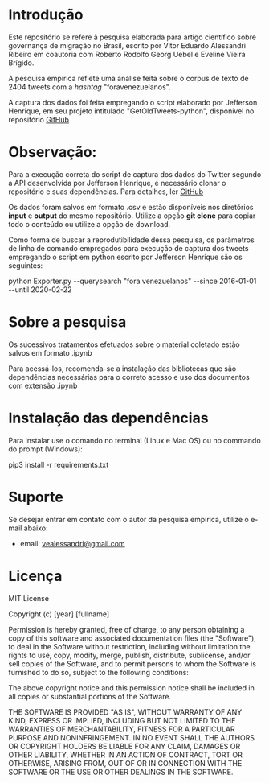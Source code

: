 # Introdução 

Este repositório se refere à pesquisa elaborada para artigo científico sobre governança de migração no Brasil, escrito por Vítor Eduardo Alessandri Ribeiro em coautoria com Roberto Rodolfo Georg Uebel e Eveline Vieira Brígido. 

A pesquisa empírica reflete uma análise feita sobre o corpus de texto de 2404 tweets com a *hashtag* "foravenezuelanos". 

A captura dos dados foi feita empregando o script elaborado por Jefferson Henrique, em seu projeto intitulado "GetOldTweets-python", disponível no repositório [GitHub](https://github.com/Jefferson-Henrique/GetOldTweets-python)

# Observação: 

Para a execução correta do script de captura dos dados do Twitter segundo a API desenvolvida por Jefferson Henrique, é necessário clonar o repositório e suas dependências. Para detalhes, ler [GitHub](https://github.com/Jefferson-Henrique/GetOldTweets-python/blob/master/README.md)

Os dados foram salvos em formato .csv e estão disponíveis nos diretórios **input** e **output** do mesmo repositório. Utilize a opção **git clone** para copiar todo o conteúdo ou utilize a opção de download. 

Como forma de buscar a reprodutibilidade dessa pesquisa, os parâmetros de linha de comando empregados para execução de captura dos tweets empregando o script em python escrito por Jefferson Henrique são os seguintes:

python Exporter.py --querysearch "fora venezuelanos" --since 2016-01-01 --until 2020-02-22 


# Sobre a pesquisa 

Os sucessivos tratamentos efetuados sobre o material coletado estão salvos em formato .ipynb 

Para acessá-los, recomenda-se a instalação das bibliotecas que são dependências necessárias para o correto acesso e uso dos documentos com extensão .ipynb 

# Instalação das dependências 

Para instalar use o comando no terminal (Linux e Mac OS) ou no commando do prompt (Windows):

pip3 install -r requirements.txt 

# Suporte 

Se desejar entrar em contato com o autor da pesquisa empírica, utilize o e-mail abaixo:

+ email: vealessandri@gmail.com

# Licença 

MIT License

Copyright (c) [year] [fullname]

Permission is hereby granted, free of charge, to any person obtaining a copy
of this software and associated documentation files (the "Software"), to deal
in the Software without restriction, including without limitation the rights
to use, copy, modify, merge, publish, distribute, sublicense, and/or sell
copies of the Software, and to permit persons to whom the Software is
furnished to do so, subject to the following conditions:

The above copyright notice and this permission notice shall be included in all
copies or substantial portions of the Software.

THE SOFTWARE IS PROVIDED "AS IS", WITHOUT WARRANTY OF ANY KIND, EXPRESS OR
IMPLIED, INCLUDING BUT NOT LIMITED TO THE WARRANTIES OF MERCHANTABILITY,
FITNESS FOR A PARTICULAR PURPOSE AND NONINFRINGEMENT. IN NO EVENT SHALL THE
AUTHORS OR COPYRIGHT HOLDERS BE LIABLE FOR ANY CLAIM, DAMAGES OR OTHER
LIABILITY, WHETHER IN AN ACTION OF CONTRACT, TORT OR OTHERWISE, ARISING FROM,
OUT OF OR IN CONNECTION WITH THE SOFTWARE OR THE USE OR OTHER DEALINGS IN THE
SOFTWARE.



